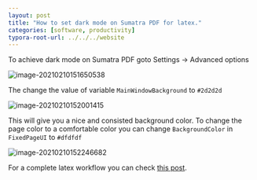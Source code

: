 ```yaml
---
layout: post
title: "How to set dark mode on Sumatra PDF for latex."
categories: [software, productivity]
typora-root-url: ../../../website
---
```


To achieve dark mode on Sumatra PDF goto Settings → Advanced options

![image-20210210151650538](/assets/images/image-20210210151650538.png)

The change the value of variable `MainWindowBackground` to `#2d2d2d`

![image-20210210152001415](/assets/images/image-20210210152001415.png)

This will give you a nice and consisted background color. To change the page color to a comfortable color you can change `BackgroundColor` in `FixedPageUI` to `#dfdfdf`

![image-20210210152246682](/assets/images/image-20210210152246682.png) 

For a complete latex workflow you can check [this post](https://abhigupta.io/2021/05/14/clean-sublime-setup.html).
